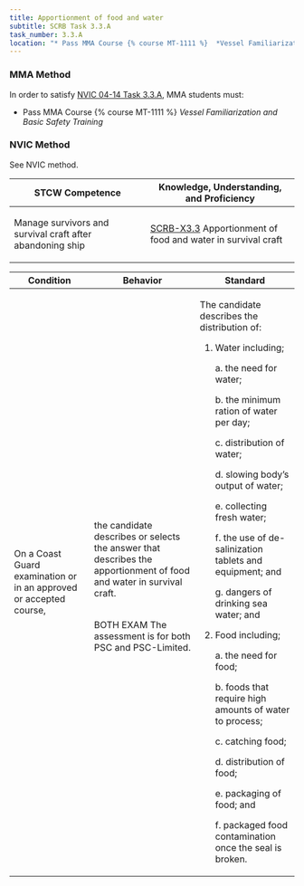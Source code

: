 ```yaml
---
title: Apportionment of food and water
subtitle: SCRB Task 3.3.A 
task_number: 3.3.A
location: "* Pass MMA Course {% course MT-1111 %}  *Vessel Familiarization and Basic Safety Training*" 
---
```



### MMA Method

In order to satisfy  [NVIC 04-14  Task  3.3.A]({{site.baseurl}}/assets/images/nvic-04-14.pdf), MMA students must:

* Pass MMA Course {% course MT-1111 %}  *Vessel Familiarization and Basic Safety Training*


### NVIC Method

<a onclick="togglevisibility('nvic_methods')" >See NVIC method.</a>

<div id='nvic_methods' class='hide'>

<table>
<thead>
<tr>
<th class='forty'> STCW Competence </th>
<th class='sixty'> Knowledge, Understanding, and Proficiency </th>
</tr>
</thead>




<tbody>
<tr><td markdown='1'>

Manage survivors and survival craft after abandoning ship

</td><td markdown='1'>

[SCRB-X3.3]({{site.baseurl}}/tables/621.html#SCRB-X3.3) Apportionment of food and water in survival craft

</td></tr>


</tbody>
</table>


<table>
<thead>
<tr><th class='twenty'>  Condition </th><th class='twenty'> Behavior </th><th  class='sixty'>Standard </th></tr>
</thead>
<tbody >



<tr><td markdown='1'>

On a Coast Guard examination or in an approved or accepted course,

</td><td markdown='1'>

the candidate describes or selects the answer that describes the apportionment of food and water in survival craft.

<br>

<div class="tooltip">BOTH
EXAM
<span class="tooltiptext">
The assessment is for both PSC and PSC-Limited.
</span>
</div>


</td><td markdown='1'>

The candidate describes the distribution of:

1. Water including;

     a. the need for water;

     b. the minimum ration of water per day;

     c. distribution of water;

     d. slowing body’s output of water;

     e. collecting fresh water;

     f. the use of de-salinization tablets and equipment; and 

     g. dangers of drinking sea water; and 

2. Food including;

     a. the need for food;

     b. foods that require high amounts of water to process;

     c. catching food;

     d. distribution of food;

     e. packaging of food; and
 
     f. packaged food contamination once the seal is broken. 

</td></tr>
</tbody>
</table>
</div>
